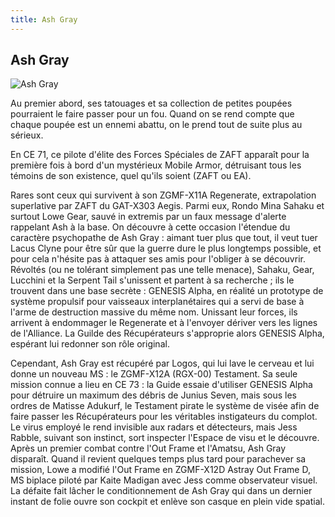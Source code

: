 ```yaml
---
title: Ash Gray
---
```


Ash Gray
--------


![Ash Gray](/images/stories/manga/astray/persos/Ash-grey.jpg)

Au premier abord, ses tatouages et sa collection de petites poupées pourraient le faire passer pour un fou. Quand on se rend compte que chaque poupée est un ennemi abattu, on le prend tout de suite plus au sérieux.


En CE 71, ce pilote d'élite des Forces Spéciales de ZAFT apparaît pour la première fois à bord d'un mystérieux Mobile Armor, détruisant tous les témoins de son existence, quel qu'ils soient (ZAFT ou EA). 


Rares sont ceux qui survivent à son ZGMF-X11A Regenerate, extrapolation superlative par ZAFT du GAT-X303 Aegis. Parmi eux, Rondo Mina Sahaku et surtout Lowe Gear, sauvé in extremis par un faux message d'alerte rappelant Ash à la base. On découvre à cette occasion l'étendue du caractère psychopathe de Ash Gray : aimant tuer plus que tout, il veut tuer Lacus Clyne pour être sûr que la guerre dure le plus longtemps possible, et pour cela n'hésite pas à attaquer ses amis pour l'obliger à se découvrir. Révoltés (ou ne tolérant simplement pas une telle menace), Sahaku, Gear, Lucchini et la Serpent Tail s'unissent et partent à sa recherche ; ils le trouvent dans une base secrète : GENESIS Alpha, en réalité un prototype de système propulsif pour vaisseaux interplanétaires qui a servi de base à l'arme de destruction massive du même nom. Unissant leur forces, ils arrivent à endommager le Regenerate et à l'envoyer dériver vers les lignes de l'Alliance. La Guilde des Récupérateurs s'approprie alors GENESIS Alpha, espérant lui redonner son rôle original.


Cependant, Ash Gray est récupéré par Logos, qui lui lave le cerveau et lui donne un nouveau MS : le ZGMF-X12A (RGX-00) Testament. Sa seule mission connue a lieu en CE 73 : la Guide essaie d'utiliser GENESIS Alpha pour détruire un maximum des débris de Junius Seven, mais sous les ordres de Matisse Adukurf, le Testament pirate le système de visée afin de faire passer les Récupérateurs pour les véritables instigateurs du complot. Le virus employé le rend invisible aux radars et détecteurs, mais Jess Rabble, suivant son instinct, sort inspecter l'Espace de visu et le découvre. Après un premier combat contre l'Out Frame et l'Amatsu, Ash Gray disparaît. Quand il revient quelques temps plus tard pour parachever sa mission, Lowe a modifié l'Out Frame en ZGMF-X12D Astray Out Frame D, MS biplace piloté par Kaite Madigan avec Jess comme observateur visuel. La défaite fait lâcher le conditionnement de Ash Gray qui dans un dernier instant de folie ouvre son cockpit et enlève son casque en plein vide spatial.


